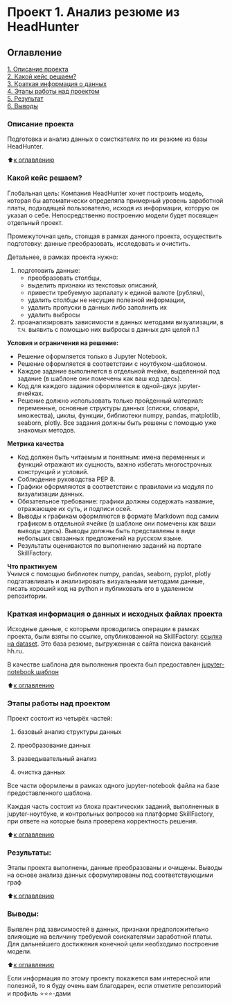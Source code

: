 # Проект 1. Анализ резюме из HeadHunter

## Оглавление  
[1. Описание проекта](.README.md#Описание-проекта)  
[2. Какой кейс решаем?](.README.md#Какой-кейс-решаем)  
[3. Краткая информация о данных](.README.md#Краткая-информация-о-данных)  
[4. Этапы работы над проектом](.README.md#Этапы-работы-над-проектом)  
[5. Результат](.README.md#Результат)    
[6. Выводы](.README.md#Выводы) 

### Описание проекта    
Подготовка и анализ данных о соисткателях по их резюме из базы HeadHunter.

:arrow_up:[к оглавлению](_)


### Какой кейс решаем?    
Глобальная цель: Компания HeadHunter хочет построить модель, которая бы автоматически определяла примерный уровень заработной платы, подходящей пользователю, исходя из информации, которую он указал о себе. Непосредственно построению модели будет посвящен отдельный проект.

Промежуточная цель, стоящая в рамках данного проекта, осуществить подготовку: данные преобразовать, исследовать и очистить.

Детальнее, в рамках проекта нужно:
1. подготовить данные: 
    - преобразовать столбцы, 
    - выделить признаки из текстовых описаний, 
    - привести требуемую зарпалату к единой валюте (рублям), 
    - удалить столбцы не несущие полезной информации, 
    - удалить пропуски в данных либо заполнить их
    - удалить выбросы
2. проанализировать зависимости в данных методами визуализации, в т.ч. выявить с помощью них выбросы в данных для целей п.1

**Условия и ограничения на решение:**  
- Решение оформляется только в Jupyter Notebook.
- Решение оформляется в соответствии с ноутбуком-шаблоном.
- Каждое задание выполняется в отдельной ячейке, выделенной под задание (в шаблоне они помечены как ваш код здесь).
- Код для каждого задания оформляется в одной-двух jupyter-ячейках.
- Решение должно использовать только пройденный материал: переменные, основные структуры данных (списки, словари, множества), циклы, функции, библиотеки numpy, pandas, matplotlib, seaborn, plotly. Все задания должны быть решены с помощью уже знакомых методов.

**Метрика качества**     
- Код должен быть читаемым и понятным: имена переменных и функций отражают их сущность, важно избегать многострочных конструкций и условий.
- Соблюдение руководства PEP 8.
- Графики оформляются в соответствии с правилами из модуля по визуализации данных.
- Обязательное требование: графики должны содержать название, отражающее их суть, и подписи осей.
- Выводы к графикам оформляются в формате Markdown под самим графиком в отдельной ячейке (в шаблоне они помечены как ваши выводы здесь). Выводы должны быть представлены в виде небольших связанных предложений на русском языке.
- Результаты оцениваются по выполнению заданий на портале SkillFactory.

**Что практикуем**     
Учимся с помощью библиотек numpy, pandas, seaborn, pyplot, plotly подгатавливать и анализировать визуальными методами данные, писать хороший код на python и публиковать его в удаленном репозитории.


### Краткая информация о данных и исходных файлах проекта
Исходные данные, с которыми проводились операции в рамках проекта, были взяты по ссылке, опубликованной на SkillFactory: [ссылка на dataset](https://drive.google.com/file/d/1Kb78mAWYKcYlellTGhIjPI-bCcKbGuTn/view?usp=sharing). Это база резюме, выгруженная с сайта поиска вакансий hh.ru.

В качестве шаблона для выполнения проекта был предоставлен [jupyter-notebook шаблон](https://lms.skillfactory.ru/assets/courseware/v1/1577d067038f8073197105c174f05822/asset-v1:SkillFactory+DSPR-2.0+14JULY2021+type@asset+block/Project-1._%D0%9D%D0%BE%D1%83%D1%82%D0%B1%D1%83%D0%BA-%D1%88%D0%B0%D0%B1%D0%BB%D0%BE%D0%BD.ipynb)
  
:arrow_up:[к оглавлению](.README.md#Оглавление)


### Этапы работы над проектом  
Проект состоит из четырёх частей:

1. базовый анализ структуры данных

2. преобразование данных

3. разведывательный анализ

4. очистка данных

Все части оформлены в рамках одного jupyter-notebook файла на базе предоставленного шаблона.

Каждая часть состоит из блока практических заданий, выполненных в jupyter-ноутбуке, и контрольных вопросов на платформе SkillFactory, при ответе на которые была проверена корректность решения.

:arrow_up:[к оглавлению](.README.md#Оглавление)


### Результаты:  
Этапы проекта выполнены, данные преобразованы и очищены. Выводы на основе анализа данных сформулированы под соответствующими граф

:arrow_up:[к оглавлению](.README.md#Оглавление)


### Выводы:  
Выявлен ряд зависимостей в данных, признаки предположительно влияющие на величину требуемой соискателями заработной платы. Для дальнейшего достижения конечной цели необходимо построение модели. 

:arrow_up:[к оглавлению](.README.md#Оглавление)


Если информация по этому проекту покажется вам интересной или полезной, то я буду очень вам благодарен, если отметите репозиторий и профиль ⭐️⭐️⭐️-дами